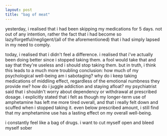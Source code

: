 ```yaml
---
layout: post
title: "bag of meat"
---
```


yesterday, i realised that i had been skipping my medications for 5 days. not out of any intention, rather the fact that i had become so lazy/forgetful/negligent/(all of the aforementioned) that i had simply lapsed in my need to comply.

today, i realised that i didn't feel a difference. i realised that i've actually been doing better since i stopped taking them. a fool would take that and say that they're useless and i should stop taking them. but in truth, i think this leads to a much more troubling conclusion: how much of my psychological well-being am i sabotaging? why do i keep taking medications of middling effect, regardless of the emotional numbness they provide me? how do i juggle addiction and staying afloat? my psychiatrist said that i shouldn't worry about dependency or withdrawal at prescribed dosage. i explicitly stated that i felt as though my longer-term use of amphetamine has left me more tired overall, and that i really felt down and scuffed when i stopped taking it. even below prescribed amount, i still find that my amphetamine use has a lasting effect on my overall well-being.

i constantly feel like a bag of drugs. i want to cut myself open and bleed myself sober